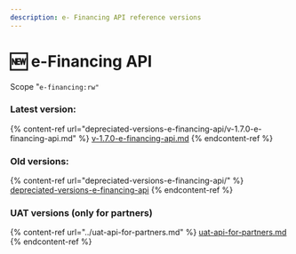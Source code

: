 ```yaml
---
description: e- Financing API reference versions
---
```


# 🆕 e-Financing API

Scope "`e-financing:rw"`

### Latest version:

{% content-ref url="depreciated-versions-e-financing-api/v-1.7.0-e-financing-api.md" %}
[v-1.7.0-e-financing-api.md](depreciated-versions-e-financing-api/v-1.7.0-e-financing-api.md)
{% endcontent-ref %}

### Old versions:

{% content-ref url="depreciated-versions-e-financing-api/" %}
[depreciated-versions-e-financing-api](depreciated-versions-e-financing-api/)
{% endcontent-ref %}

### UAT versions (only for partners)

{% content-ref url="../uat-api-for-partners.md" %}
[uat-api-for-partners.md](../uat-api-for-partners.md)
{% endcontent-ref %}

